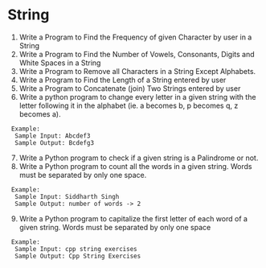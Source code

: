 # String

1) Write a Program to Find the Frequency of given Character by user in a String
2) Write a Program to Find the Number of Vowels, Consonants, Digits and White Spaces in a String
3) Write a Program to Remove all Characters in a String Except Alphabets.
4) Write a Program to Find the Length of a String entered by user
5) Write a Program to Concatenate (join) Two Strings entered by user
6) Write a python program to change every letter in a given string with the letter following it in the alphabet (ie. a becomes b, p becomes q, z becomes a).
```
 Example:
  Sample Input: Abcdef3
  Sample Output: Bcdefg3
```
7) Write a Python program to check if a given string is a Palindrome or not.
8) Write a Python program to count all the words in a given string. Words must be separated by only one space.
```
 Example:
  Sample Input: Siddharth Singh
  Sample Output: number of words -> 2
```
9) Write a Python program to capitalize the first letter of each word of a given string. Words must be separated by only one space
```
 Example:
  Sample Input: cpp string exercises
  Sample Output: Cpp String Exercises
```
